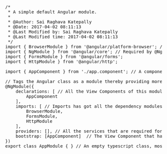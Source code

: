 <pre>
/*
 * A simple default Angular module.
 * 
 * @Author: Sai Raghava Katepally 
 * @Date: 2017-04-02 08:11:13 
 * @Last Modified by: Sai Raghava Katepally 
 * @Last Modified time: 2017-04-02 08:11:13 
 */
import { BrowserModule } from '@angular/platform-browser'; // BrowserModule internally exports CommonModule from @angular/common that has access to angular directives like NgIf and NgFor.
import { NgModule } from '@angular/core'; // Required by @NgModule decorator.
import { FormsModule } from '@angular/forms';
import { HttpModule } from '@angular/http';

import { AppComponent } from './app.component'; // A component named AppComponent in this module.

// Tags the Angular class as a module thereby providing more details with properties like declarations, imports, providers and Bootstrap etc.
@NgModule({
    declarations: [ // All the View Components of this module are placed here.
        AppComponent
    ],
    imports: [ // Imports has got all the dependency modules.
        BrowserModule,
        FormsModule,
        HttpModule
    ],
    providers: [], // All the services that are required for this module are included here.
    bootstrap: [AppComponent]  // The View Component that has a reference in index.html.
})
export class AppModule { } // An empty typescript class, most of the times, an angular module is empty as the details are provided in @NgModule decorator.
</pre>